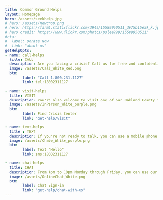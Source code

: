 ```yaml
---
title: Common Ground Helps
layout: Homepage
hero: /assets/seekhelp.jpg
# hero: /assets/newcrop.png
# hero: https://farm4.staticflickr.com/3949/15589950511_3675b15e59_k.jpg
# hero credit: https://www.flickr.com/photos/pslee999/15589950511/
#cta:
#  label: Donate Now
#  link: "about-us"
getHelpOpts:
- name: call-helps
  title: CALL
  description: Are you facing a crisis? Call us for free and confidential counseling, information, and referrals
  image: /assets/Call_White_Red.png
  btn: 
        label: "Call 1.800.231.1127"
        link: tel:18002311127

- name: visit-helps
  title: VISIT
  description: You're also welcome to visit one of our Oakland County facilities to talk with us in person.
  image: /assets/InPerson_White_purple.png
  btn:
        label: Find Crisis Center
        link: "get-help/visit"

- name: text-helps
  title : TEXT
  description: If you're not ready to talk, you can use a mobile phone to text with us instead. Available from 4pm to 10pm Monday through Friday 
  image: /assets/Chate_White_purple.png
  btn: 
        label: Text "Hello"
        link: sms:18002311127

- name: chat-helps
  title: CHAT
  description: From 4pm to 10pm Monday through Friday, you can use our online chat service
  image: /assets/OnlineChat_White.png
  btn: 
        label: Chat Sign-in
        link: "get-help/chat-with-us"
---
```

